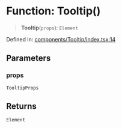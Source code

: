 # Function: Tooltip()

> **Tooltip**(`props`): `Element`

Defined in: [components/Tooltip/index.tsx:14](https://github.com/onyx-og/prismal-react/blob/c800194f7409ec5ee2985ddabc203568950fbd7d/packages/react/src/components/Tooltip/index.tsx#L14)

## Parameters

### props

`TooltipProps`

## Returns

`Element`
